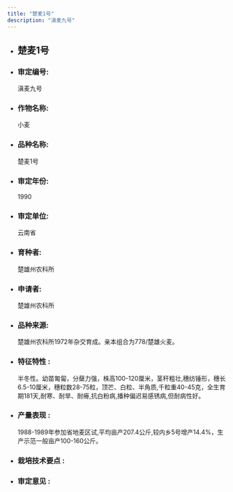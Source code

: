 ```yaml
---
title: "楚麦1号"
description: "滇麦九号"
---
```

* ## 楚麦1号
* ###  审定编号:  
   滇麦九号

*  ### 作物名称:  
   小麦

*   ###  品种名称: 
    楚麦1号

*   ### 审定年份: 
    1990

*   ### 审定单位:  
    云南省

*   ### 育种者:  
    楚雄州农科所

*   ### 申请者:  
    楚雄州农科所

*   ### 品种来源:  
    楚雄州农科所1972年杂交育成。亲本组合为778/楚雄火麦。

*   ### 特征特性 : 
    半冬性。幼苗匍匐，分蘖力强，株高100-120厘米，茎秆粗壮,穗纺锤形，穗长6.5-10厘米，穗粒数28-75粒，顶芒、白粒、半角质,千粒重40-45克，全生育期181天,耐寒、耐旱、耐瘠,抗白粉病,播种偏迟易感锈病,但耐病性好。

*   ### 产量表现 : 
    1988-1989年参加省地麦区试,平均亩产207.4公斤,较内乡5号增产14.4%，生产示范一般亩产100-160公斤。

*   ### 栽培技术要点 : 
    

*   ### 审定意见 : 
    
